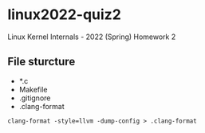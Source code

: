 # linux2022-quiz2
Linux Kernel Internals - 2022 (Spring) Homework 2

## File sturcture
* *.c
* Makefile
* .gitignore
* .clang-format
```
clang-format -style=llvm -dump-config > .clang-format
```
